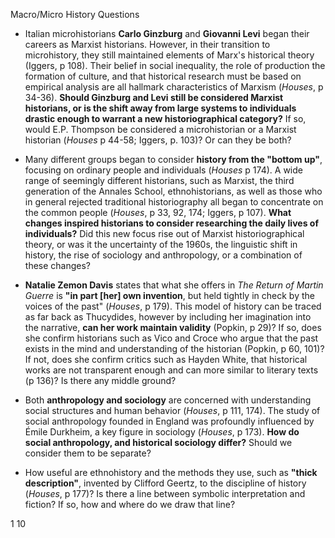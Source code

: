 Macro/Micro History Questions

- Italian microhistorians **Carlo Ginzburg** and **Giovanni Levi** began their careers as Marxist historians. However, in their transition to microhistory, they still maintained elements of Marx's historical theory (Iggers, p 108). Their belief in social inequality, the role of production the formation of culture, and that historical research must be based on empirical analysis are all hallmark characteristics of Marxism (_Houses_, p 34-36). **Should Ginzburg and Levi still be considered Marxist historians, or is the shift away from large systems to individuals drastic enough to warrant a new historiographical category?** If so, would E.P. Thompson be considered a microhistorian or a Marxist historian (_Houses_ p 44-58; Iggers, p. 103)? Or can they be both?

- Many different groups began to consider **history from the "bottom up"**, focusing on ordinary people and individuals (_Houses_ p 174). A wide range of seemingly different historians, such as Marxist, the third generation of the Annales School, ethnohistorians, as well as those who in general rejected traditional historiography all began to concentrate on the common people (_Houses_, p 33, 92, 174; Iggers, p 107). **What changes inspired historians to consider researching the daily lives of individuals?** Did this new focus rise out of Marxist historiographical theory, or was it the uncertainty of the 1960s, the linguistic shift in history, the rise of sociology and anthropology, or a combination of these changes?

- **Natalie Zemon Davis** states that what she offers in _The Return of Martin Guerre_ is **"in part [her] own invention**, but held tightly in check by the voices of the past" (_Houses_, p 179). This model of history can be traced as far back as Thucydides, however by including her imagination into the narrative, **can her work maintain validity** (Popkin, p 29)? If so, does she confirm historians such as Vico and Croce who argue that the past exists in the mind and understanding of the historian (Popkin, p 60, 101)? If not, does she confirm critics such as Hayden White, that historical works are not transparent enough and can more similar to literary texts (p 136)? Is there any middle ground?

- Both **anthropology and sociology** are concerned with understanding social structures and human behavior (_Houses_, p 111, 174). The study of social anthropology founded in England was profoundly influenced by Émile Durkheim, a key figure in sociology (_Houses_, p 173). **How do social anthropology, and historical sociology differ?** Should we consider them to be separate?

- How useful are ethnohistory and the methods they use, such as **"thick description"**, invented by Clifford Geertz, to the discipline of history (_Houses_, p 177)? Is there a line between symbolic interpretation and fiction? If so, how and where do we draw that line?

1
10

